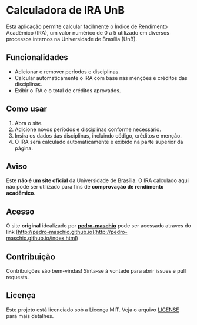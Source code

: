 # Calculadora de IRA UnB

Esta aplicação permite calcular facilmente o Índice de Rendimento Acadêmico (IRA), um valor numérico de 0 a 5 utilizado em diversos processos internos na Universidade de Brasília (UnB).

## Funcionalidades

- Adicionar e remover períodos e disciplinas.
- Calcular automaticamente o IRA com base nas menções e créditos das disciplinas.
- Exibir o IRA e o total de créditos aprovados.

## Como usar

1. Abra o site.
2. Adicione novos períodos e disciplinas conforme necessário.
3. Insira os dados das disciplinas, incluindo código, créditos e menção.
4. O IRA será calculado automaticamente e exibido na parte superior da página.

## Aviso

Este **não é um site oficial** da Universidade de Brasília. O IRA calculado aqui não pode ser utilizado para fins de **comprovação de rendimento acadêmico**.

## Acesso

O site **original** idealizado por [**pedro-maschio**](github.com/pedro-maschio) pode ser acessado atraves do link [http://pedro-maschio.github.io](http://pedro-maschio.github.io/index.html)

## Contribuição

Contribuições são bem-vindas! Sinta-se à vontade para abrir issues e pull requests.

## Licença

Este projeto está licenciado sob a Licença MIT. Veja o arquivo [LICENSE](LICENSE) para mais detalhes.